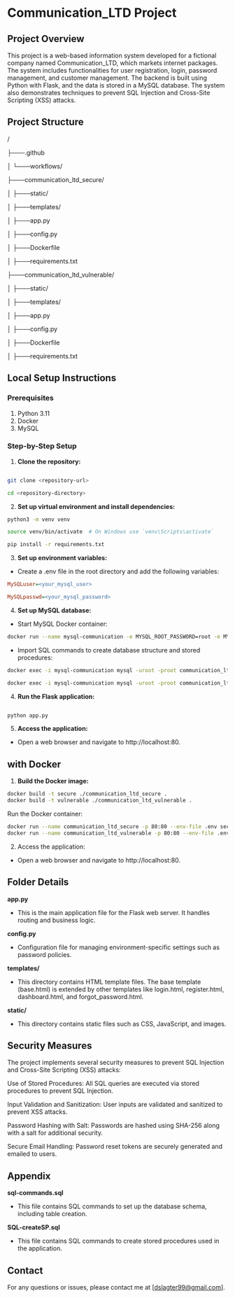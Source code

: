 # Communication_LTD Project

## Project Overview

This project is a web-based information system developed for a fictional company named Communication_LTD, which markets internet packages. The system includes functionalities for user registration, login, password management, and customer management. The backend is built using Python with Flask, and the data is stored in a MySQL database. The system also demonstrates techniques to prevent SQL Injection and Cross-Site Scripting (XSS) attacks.

## Project Structure

/

├───.github

│ └───workflows/

├───communication_ltd_secure/

│ ├───static/

│ ├───templates/

│ ├───app.py

│ ├───config.py

│ ├───Dockerfile

│ ├───requirements.txt


├───communication_ltd_vulnerable/

│ ├───static/

│ ├───templates/

│ ├───app.py

│ ├───config.py

│ ├───Dockerfile

│ ├───requirements.txt


## Local Setup Instructions

### Prerequisites

1. Python 3.11
1. Docker
1. MySQL

### Step-by-Step Setup

1. **Clone the repository:**

```bash

git clone <repository-url>

cd <repository-directory>
```
2. **Set up virtual environment and install dependencies:**
```bash
python3 -m venv venv

source venv/bin/activate  # On Windows use `venv\Scripts\activate`

pip install -r requirements.txt

```
3. **Set up environment variables:**

- Create a .env file in the root directory and add the following variables:
```ini
MySQLuser=<your_mysql_user>

MySQLpasswd=<your_mysql_password>
```

4. **Set up MySQL database:**

- Start MySQL Docker container:

```bash
docker run --name mysql-communication -e MYSQL_ROOT_PASSWORD=root -e MYSQL_DATABASE=communication_ltd -p 3306:3306 -d mysql:latest
```
- Import SQL commands to create database structure and stored procedures:

```bash
docker exec -i mysql-communication mysql -uroot -proot communication_ltd < sql/sql-commands.sql

docker exec -i mysql-communication mysql -uroot -proot communication_ltd < sql/SQL-createSP.sql
```

4. **Run the Flask application:**

```python

python app.py
```

5. **Access the application:**

- Open a web browser and navigate to http://localhost:80.

## with Docker
1. **Build the Docker image:**


```bash
docker build -t secure ./communication_ltd_secure .
docker build -t vulnerable ./communication_ltd_vulnerable .
```
Run the Docker container:

```bash
docker run --name communication_ltd_secure -p 80:80 --env-file .env secure
docker run --name communication_ltd_vulnerable -p 80:80 --env-file .env cvulnerable
```

2. Access the application:

- Open a web browser and navigate to http://localhost:80.


## Folder Details

**app.py**

- This is the main application file for the Flask web server. It handles routing and business logic.

**config.py**

- Configuration file for managing environment-specific settings such as password policies.

**templates/**

- This directory contains HTML template files. The base template (base.html) is extended by other templates like login.html, register.html, dashboard.html, and forgot\_password.html.

**static/**

- This directory contains static files such as CSS, JavaScript, and images.


## Security Measures

The project implements several security measures to prevent SQL Injection and Cross-Site Scripting (XSS) attacks:

Use of Stored Procedures: All SQL queries are executed via stored procedures to prevent SQL Injection.

Input Validation and Sanitization: User inputs are validated and sanitized to prevent XSS attacks.

Password Hashing with Salt: Passwords are hashed using SHA-256 along with a salt for additional security.

Secure Email Handling: Password reset tokens are securely generated and emailed to users.

## Appendix

**sql-commands.sql**

- This file contains SQL commands to set up the database schema, including table creation.

**SQL-createSP.sql**

- This file contains SQL commands to create stored procedures used in the application.

## Contact

For any questions or issues, please contact me at [dslagter99@gmail.com].
